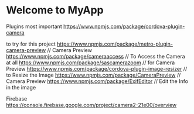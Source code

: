 # Welcome to MyApp

Plugins
most important
https://www.npmjs.com/package/cordova-plugin-camera

to try for this project
https://www.npmjs.com/package/metro-plugin-camera-preview // Camera Preview 
https://www.npmjs.com/package/cameraaccess // To Access the Camera at all 
https://www.npmjs.com/package/sascamerazoom // for Camera Preview 
https://www.npmjs.com/package/cordova-plugin-image-resizer // to Resize the Image 
https://www.npmjs.com/package/CameraPreview // Camera Preview 
https://www.npmjs.com/package/ExifEditor // Edit the Info in the image  

Firebase  
https://console.firebase.google.com/project/camera2-21e00/overview  


